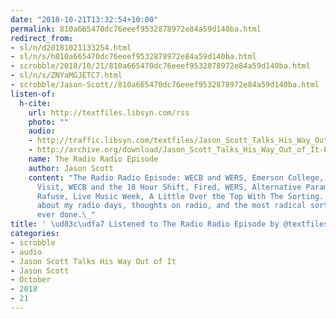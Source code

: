 ```yaml
---
date: "2018-10-21T13:32:54+10:00"
permalink: 810a665470dc76eeef9532878972e84a59d140ba.html
redirect_from:
- sl/n/d20181021133254.html
- sl/n/s/h810a665470dc76eeef9532878972e84a59d140ba.html
- scrobble/2018/10/21/810a665470dc76eeef9532878972e84a59d140ba.html
- sl/n/s/ZNYaMGJETC7.html
- scrobble/Jason-Scott//810a665470dc76eeef9532878972e84a59d140ba.html
listen-of:
  h-cite:
    url: http://textfiles.libsyn.com/rss
    photo: ""
    audio:
    - http://traffic.libsyn.com/textfiles/Jason_Scott_Talks_His_Way_Out_of_It_-_Episode_43.mp3?dest-id=574323
    - http://archive.org/download/Jason_Scott_Talks_His_Way_Out_of_It-Podcast-by-Jason_Scott/The_Radio_Radio_Episode.mp3
    name: The Radio Radio Episode
    author: Jason Scott
    content: "The Radio Radio Episode: WECB and WERS, Emerson College, 1980 Radio
      Visit, WECB and the 18 Hour Shift, Fired, WERS, Alternative Parameters and Kelly
      Rafuse, Live Music Week, A Little Over the Top With The Sorting. An episode
      about my radio days, thoughts on radio, and the most radical sort I think I've
      ever done.\_"
title: ' \ud83c\udfa7 Listened to The Radio Radio Episode by @textfiles From #JasonScottTalksHisWayOutofIt'
categories:
- scrobble
- audio
- Jason Scott Talks His Way Out of It
- Jason Scott
- October
- 2018
- 21
---
```

